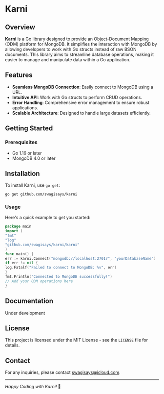 # Karni


## Overview

**Karni** is a Go library designed to provide an Object-Document Mapping (ODM) platform for MongoDB. It simplifies the interaction with MongoDB by allowing developers to work with Go structs instead of raw BSON documents. This library aims to streamline database operations, making it easier to manage and manipulate data within a Go application.

## Features

- **Seamless MongoDB Connection**: Easily connect to MongoDB using a URL.
- **Intuitive API**: Work with Go structs to perform CRUD operations.
- **Error Handling**: Comprehensive error management to ensure robust applications.
- **Scalable Architecture**: Designed to handle large datasets efficiently.

## Getting Started

### Prerequisites

- Go 1.16 or later
- MongoDB 4.0 or later

## Installation

To install Karni, use `go get`:

```bash
go get github.com/swagisays/karni

```
### Usage

Here's a quick example to get you started:

```go
package main
import (
"fmt"
"log"
"github.com/swagisays/karni/karni"
)
func main() {
err := karni.Connect("mongodb://localhost:27017", "yourDatabaseName")
if err != nil {
log.Fatalf("Failed to connect to MongoDB: %v", err)
}
fmt.Println("Connected to MongoDB successfully!")
// Add your ODM operations here
}
```

## Documentation

Under development



## License

This project is licensed under the MIT License - see the `LICENSE` file for details.

## Contact

For any inquiries, please contact [swagisays@icloud.com](mailto:swagisays@icloud.com).

---

*Happy Coding with Karni!* 🎉